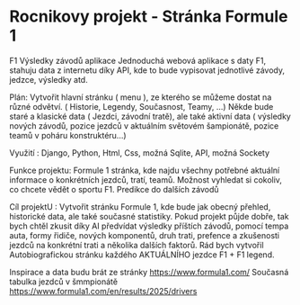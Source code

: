 <h1> Rocnikovy projekt - Stránka Formule 1 </h1>
F1 Výsledky závodů aplikace
Jednoduchá webová aplikace s daty F1, stahuju data z internetu díky API, kde to bude vypisovat jednotlivé závody, jedzce, výsledky atd.

Plán: Vytvořit hlavní stránku ( menu ), ze kterého se můžeme dostat na různé odvětví. ( Historie, Legendy, Současnost, Teamy, ...)
Někde bude staré a klasické data ( Jezdci, závodní tratě), ale také aktivní data ( výsledky nových závodů, pozice jezdců v aktuálním světovém šampionátě, pozice teamů v poháru konstruktéru...)

Využití : Django, Python, Html, Css, možná Sqlite, API, možná Sockety

Funkce projektu: Formule 1 stránka, kde najdu všechny potřebné aktuální informace o konkrétních jezdců, tratí, teamů. Možnost vyhledat si cokoliv, co chcete vědět o sportu F1. Predikce do dalších závodů

Cíl projektU : Vytvořit stránku Formule 1, kde bude jak obecný přehled, historické data, ale také současné statistiky. Pokud projekt půjde dobře, tak bych chtěl zkusit díky AI předvídat výsledky příštích závodů, pomocí tempa auta, formy řidiče, nových komponentů, druh trati, prefence a zkušenosti jezdců na konkrétní trati a několika dalších faktorů. Rád bych vytvořil Autobiografickou stránku každého AKTUÁLNÍHO jezdce F1 + F1 legend.

Inspirace a data budu brát ze stránky https://www.formula1.com/
Současná tabulka jezdců v šmmpionátě https://www.formula1.com/en/results/2025/drivers
